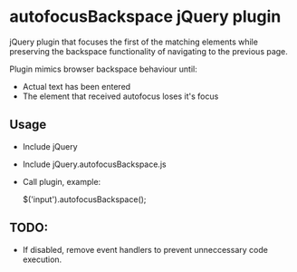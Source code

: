 # autofocusBackspace jQuery plugin

jQuery plugin that focuses the first of the matching elements while
preserving the backspace functionality of navigating to the previous page.

Plugin mimics browser backspace behaviour until:
 * Actual text has been entered
 * The element that received autofocus loses it's focus

## Usage
 * Include jQuery
 * Include jQuery.autofocusBackspace.js
 * Call plugin, example:

    $('input').autofocusBackspace();

## TODO:
 * If disabled, remove event handlers to prevent unneccessary code execution.
